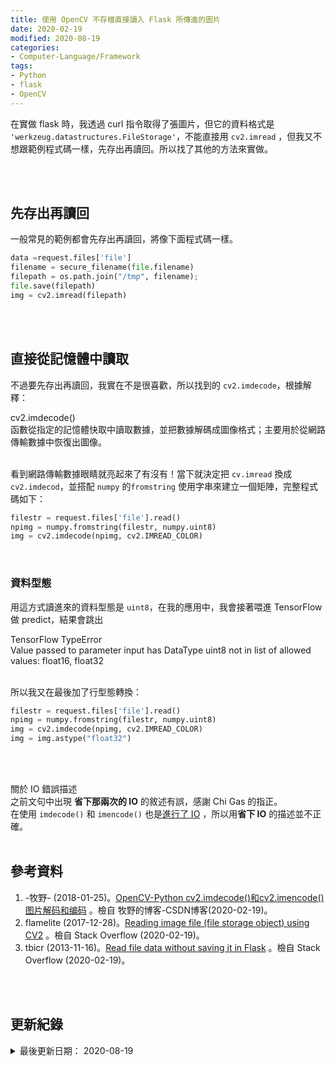 ```yaml
---
title: 使用 OpenCV 不存檔直接讀入 Flask 所傳進的圖片
date: 2020-02-19
modified: 2020-08-19
categories:
- Computer-Language/Framework
tags:
- Python
- flask
- OpenCV
--- 
```


在實做 flask 時，我透過 curl 指令取得了張圖片，但它的資料格式是 `'werkzeug.datastructures.FileStorage'`，不能直接用 `cv2.imread` ，但我又不想跟範例程式碼一樣，先存出再讀回。所以找了其他的方法來實做。

<!--more-->
<br><br> 

## 先存出再讀回
一般常見的範例都會先存出再讀回，將像下面程式碼一樣。

```python
data =request.files['file']
filename = secure_filename(file.filename) 
filepath = os.path.join("/tmp", filename);
file.save(filepath)
img = cv2.imread(filepath)
```

<br><br> 

## 直接從記憶體中讀取
不過要先存出再讀回，我實在不是很喜歡，所以找到的 `cv2.imdecode`，根據解釋：

<div class="alert info"> 
<div class="head">cv2.imdecode()</div>
函數從指定的記憶體快取中讀取數據，並把數據解碼成圖像格式；主要用於從網路傳輸數據中恢復出圖像。
</div>

<br> 看到<span class="highlighting">網路傳輸數據</span>眼睛就亮起來了有沒有！當下就決定把 `cv.imread` 換成 `cv2.imdecod`，並搭配 `numpy` 的`fromstring` 使用字串來建立一個矩陣，完整程式碼如下：

```python
filestr = request.files['file'].read()
npimg = numpy.fromstring(filestr, numpy.uint8)
img = cv2.imdecode(npimg, cv2.IMREAD_COLOR)
```
<br>

### 資料型態
用這方式讀進來的資料型態是 `uint8`，在我的應用中，我會接著喂進 TensorFlow 做 predict，結果會跳出

<div class="alert danger"> 
<div class="head">TensorFlow TypeError</div>
Value passed to parameter input has DataType uint8 not in list of allowed values: float16, float32
</div>


<br> 所以我又在最後加了行型態轉換：


```python
filestr = request.files['file'].read()
npimg = numpy.fromstring(filestr, numpy.uint8)
img = cv2.imdecode(npimg, cv2.IMREAD_COLOR)
img = img.astype("float32")
```

<br><br>

<div class="alert danger"> 
<div class="head">關於 IO 錯誤描述</div>
之前文句中出現 <b>省下那兩次的 IO</b> 的敘述有誤，感謝 Chi Gas 的指正。<br>
在使用 <code class="language-plaintext highlighter-rouge">imdecode()</code> 和 <code class="language-plaintext highlighter-rouge">imencode()</code> 也是<a href="https://github.com/opencv/opencv/blob/8d78400052c9e6b60374364163f234790251b8fb/modules/imgcodecs/src/loadsave.cpp#L758">進行了 IO</a> ，所以用<b>省下 IO</b> 的描述並不正確。
</div>
 

<br>

## 參考資料 
1.  -牧野- (2018-01-25)。[OpenCV-Python cv2.imdecode()和cv2.imencode() 图片解码和编码](https://blog.csdn.net/dcrmg/article/details/79155233) 。檢自 牧野的博客-CSDN博客(2020-02-19)。
2. flamelite (2017-12-28)。[Reading image file (file storage object) using CV2](https://stackoverflow.com/questions/47515243/reading-image-file-file-storage-object-using-cv2) 。檢自 Stack Overflow (2020-02-19)。
3. tbicr (2013-11-16)。[Read file data without saving it in Flask](https://stackoverflow.com/questions/20015550/read-file-data-without-saving-it-in-flask) 。檢自 Stack Overflow (2020-02-19)。


<br><br> 

## 更新紀錄
<details>
  <summary>最後更新日期： 2020-08-19</summary>
  <ul class="timestamp">
    　<li>2020-08-19 更新 修正錯誤描述</li>
    　<li>2020-02-19 發布</li>
  </ul>
</details>